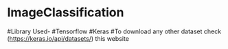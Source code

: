 # ImageClassification
#Library Used-
#Tensorflow
#Keras
#To download any other dataset check (https://keras.io/api/datasets/) this website
